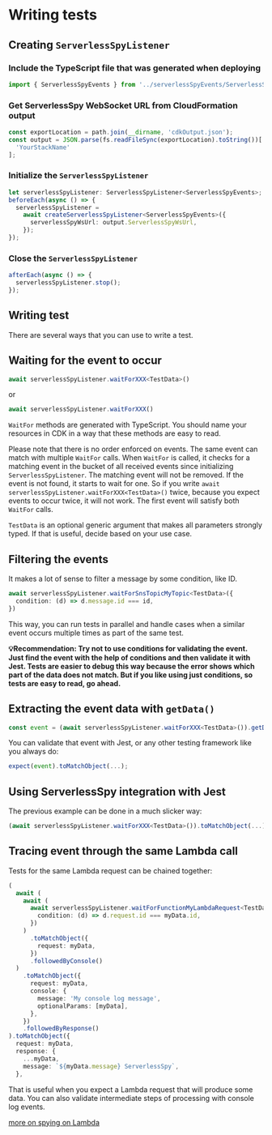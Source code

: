 # Writing tests

## Creating `ServerlessSpyListener`

### Include the TypeScript file that was generated when deploying

```typescript
import { ServerlessSpyEvents } from '../serverlessSpyEvents/ServerlessSpyEvents';
```

### Get ServerlessSpy WebSocket URL from CloudFormation output
```typescript
const exportLocation = path.join(__dirname, 'cdkOutput.json');
const output = JSON.parse(fs.readFileSync(exportLocation).toString())[
  'YourStackName'
];
```

### Initialize the `ServerlessSpyListener`
```typescript
let serverlessSpyListener: ServerlessSpyListener<ServerlessSpyEvents>;
beforeEach(async () => {
  serverlessSpyListener =
    await createServerlessSpyListener<ServerlessSpyEvents>({
      serverlessSpyWsUrl: output.ServerlessSpyWsUrl,
    });
});
```  

### Close the `ServerlessSpyListener`
```typescript
afterEach(async () => {
  serverlessSpyListener.stop();
});
```
## Writing test

There are several ways that you can use to write a test.

## Waiting for the event to occur

```typescript
await serverlessSpyListener.waitForXXX<TestData>()
```
or
```typescript
await serverlessSpyListener.waitForXXX()
```

`WaitFor` methods are generated with TypeScript. You should name your resources in CDK in a way that these methods are easy to read.

Please note that there is no order enforced on events. The same event can match with multiple `WaitFor` calls. When `WaitFor` is called, it checks for a matching event in the bucket of all received events since initializing `ServerlessSpyListener`. The matching event will not be removed. If the event is not found, it starts to wait for one. So if you write  `await serverlessSpyListener.waitForXXX<TestData>()` twice, because you expect events to occur twice, it will not work. The first event will satisfy both `WaitFor` calls. 

`TestData` is an optional generic argument that makes all parameters strongly typed. If that is useful, decide based on your use case.

## Filtering the events

It makes a lot of sense to filter a message by some condition, like ID.
```typescript
await serverlessSpyListener.waitForSnsTopicMyTopic<TestData>({
  condition: (d) => d.message.id === id,
})
```
This way, you can run tests in parallel and handle cases when a similar event occurs multiple times as part of the same test.

**💡Recommendation: Try not to use conditions for validating the event. Just find the event with the help of conditions and then validate it with Jest. Tests are easier to debug this way because the error shows which part of the data does not match. But if you like using just conditions, so tests are easy to read, go ahead.**

## Extracting the event data with `getData()`
```typescript
const event = (await serverlessSpyListener.waitForXXX<TestData>()).getData();
```
You can validate that event with Jest, or any other testing framework like you always do:
```typescript
expect(event).toMatchObject(...);
```

## Using ServerlessSpy integration with Jest
The previous example can be done in a much slicker way:

```typescript
(await serverlessSpyListener.waitForXXX<TestData>()).toMatchObject(...);
```

## Tracing event through the same Lambda call
Tests for the same Lambda request can be chained together:
```typescript
(
  await (
    await (
      await serverlessSpyListener.waitForFunctionMyLambdaRequest<TestData>({
        condition: (d) => d.request.id === myData.id,
      })
    )
      .toMatchObject({
        request: myData,
      })
      .followedByConsole()
  )
    .toMatchObject({
      request: myData,
      console: {
        message: 'My console log message',
        optionalParams: [myData],
      },
    })
    .followedByResponse()
).toMatchObject({
  request: myData,
  response: {
    ...myData,
    message: `${myData.message} ServerlessSpy`,
  },
```
That is useful when you expect a Lambda request that will produce some data. You can also validate intermediate steps of processing with console log events.

[more on spying on Lambda](Lambda.md)